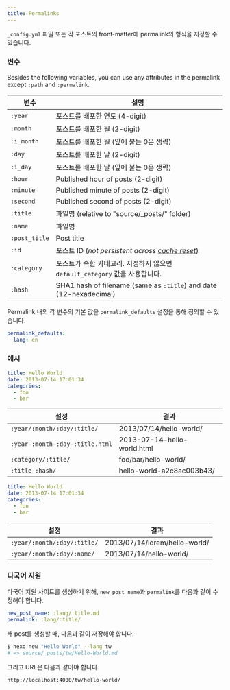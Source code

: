 ```yaml
---
title: Permalinks
---
```


`_config.yml` 파일 또는 각 포스트의 front-matter에 permalink의 형식을 지정할 수 있습니다.

### 변수

Besides the following variables, you can use any attributes in the permalink except `:path` and `:permalink`.

| 변수          | 설명                                                                        |
| ------------- | --------------------------------------------------------------------------- |
| `:year`       | 포스트를 배포한 연도 (4-digit)                                              |
| `:month`      | 포스트를 배포한 월 (2-digit)                                                |
| `:i_month`    | 포스트를 배포한 월 (앞에 붙는 0은 생략)                                     |
| `:day`        | 포스트를 배포한 날 (2-digit)                                                |
| `:i_day`      | 포스트를 배포한 날 (앞에 붙는 0은 생략)                                     |
| `:hour`       | Published hour of posts (2-digit)                                           |
| `:minute`     | Published minute of posts (2-digit)                                         |
| `:second`     | Published second of posts (2-digit)                                         |
| `:title`      | 파일명 (relative to "source/\_posts/" folder)                               |
| `:name`       | 파일명                                                                      |
| `:post_title` | Post title                                                                  |
| `:id`         | 포스트 ID (_not persistent across [cache reset](/ko/docs/commands#clean)_)  |
| `:category`   | 포스트가 속한 카테고리. 지정하지 않으면 `default_category` 값을 사용합니다. |
| `:hash`       | SHA1 hash of filename (same as `:title`) and date (12-hexadecimal)          |

Permalink 내의 각 변수의 기본 값을 `permalink_defaults` 설정을 통해 정의할 수 있습니다.

```yaml
permalink_defaults:
  lang: en
```

### 예시

```yaml source/_posts/hello-world.md
title: Hello World
date: 2013-07-14 17:01:34
categories:
  - foo
  - bar
```

| 설정                            | 결과                        |
| ------------------------------- | --------------------------- |
| `:year/:month/:day/:title/`     | 2013/07/14/hello-world/     |
| `:year-:month-:day-:title.html` | 2013-07-14-hello-world.html |
| `:category/:title/`             | foo/bar/hello-world/        |
| `:title-:hash/`                 | hello-world-a2c8ac003b43/   |

```yaml source/_posts/lorem/hello-world.md
title: Hello World
date: 2013-07-14 17:01:34
categories:
  - foo
  - bar
```

| 설정                        | 결과                          |
| --------------------------- | ----------------------------- |
| `:year/:month/:day/:title/` | 2013/07/14/lorem/hello-world/ |
| `:year/:month/:day/:name/`  | 2013/07/14/hello-world/       |

### 다국어 지원

다국어 지원 사이트를 생성하기 위해, `new_post_name`과 `permalink`를 다음과 같이 수정해야 합니다.

```yaml
new_post_name: :lang/:title.md
permalink: :lang/:title/
```

새 post를 생성할 때, 다음과 같이 저장해야 합니다.

```bash
$ hexo new "Hello World" --lang tw
# => source/_posts/tw/Hello-World.md
```

그리고 URL은 다음과 같아야 합니다.

```plain
http://localhost:4000/tw/hello-world/
```
